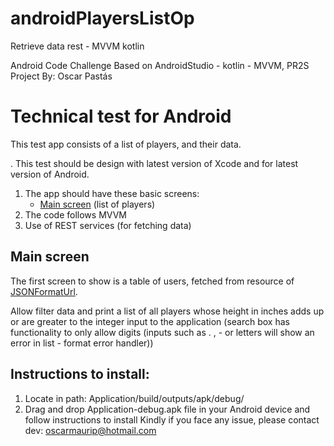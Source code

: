 # androidPlayersListOp

Retrieve data rest - MVVM kotlin

Android Code Challenge
Based on AndroidStudio - kotlin - MVVM, PR2S Project
By: Oscar Pastás


# Technical test for Android

This test app consists of a list of players, and their data.

. This test should be design with latest version of Xcode and for latest version of Android.
1. The app should have these basic screens:
    - [Main screen](#main-screen) (list of players)
2. The code follows MVVM
3. Use of REST services (for fetching data)

## Main screen

The first screen to show is a table of users, fetched from resource of [JSONFormatUrl](https://mach-eight.uc.r.appspot.com/).

Allow filter data and print a list of all players
whose height in inches adds up or are greater to the integer input to the application (search box has functionality to only allow digits (inputs such as . , - or letters will show an error in list - format error handler))

## Instructions to install:

1. Locate in path: Application/build/outputs/apk/debug/
2. Drag and drop Application-debug.apk file in your Android device and follow instructions to install
Kindly  if you face any issue, please contact dev: oscarmaurip@hotmail.com
